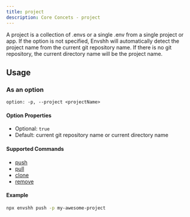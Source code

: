 ```yaml
---
title: project
description: Core Concets - project
---
```


A project is a collection of .envs or a single .env from a single project or app. If the option is not specified, Envshh will automatically detect the project name from the current git repository name. If there is no git repository, the current directory name will be the project name.

## Usage

### As an option

`option: -p, --project <projectName>`

#### Option Properties

- Optional: `true`
- Default: current git repository name or current directory name

#### Supported Commands

- [push](/commands/01-push)
- [pull](/commands/02-pull)
- [clone](/commands/05-clone)
- [remove](/commands/06-remove)

#### Example

```sh
npx envshh push -p my-awesome-project
```
